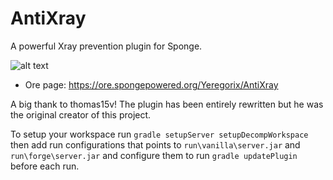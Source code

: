 # AntiXray
A powerful Xray prevention plugin for Sponge.

![alt text](http://files.smoofyuniverse.net/images/antixray-screenshots.png)

* Ore page: https://ore.spongepowered.org/Yeregorix/AntiXray

A big thank to thomas15v! The plugin has been entirely rewritten but he was the original creator of this project.

To setup your workspace run `gradle setupServer setupDecompWorkspace`
then add run configurations that points to `run\vanilla\server.jar` and `run\forge\server.jar`
and configure them to run `gradle updatePlugin` before each run.